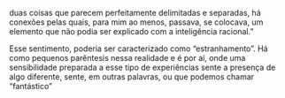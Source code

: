 duas coisas que parecem perfeitamente delimitadas e separadas, há conexões pelas quais, para mim ao menos, passava, se colocava, um elemento que não podia ser explicado com a inteligência racional.”

Esse sentimento, poderia ser caracterizado como “estranhamento”. Há como pequenos parêntesis nessa realidade e é por aí, onde uma sensibilidade preparada a esse tipo de experiências sente a presença de algo diferente, sente, em outras palavras, ou que podemos chamar “fantástico”
